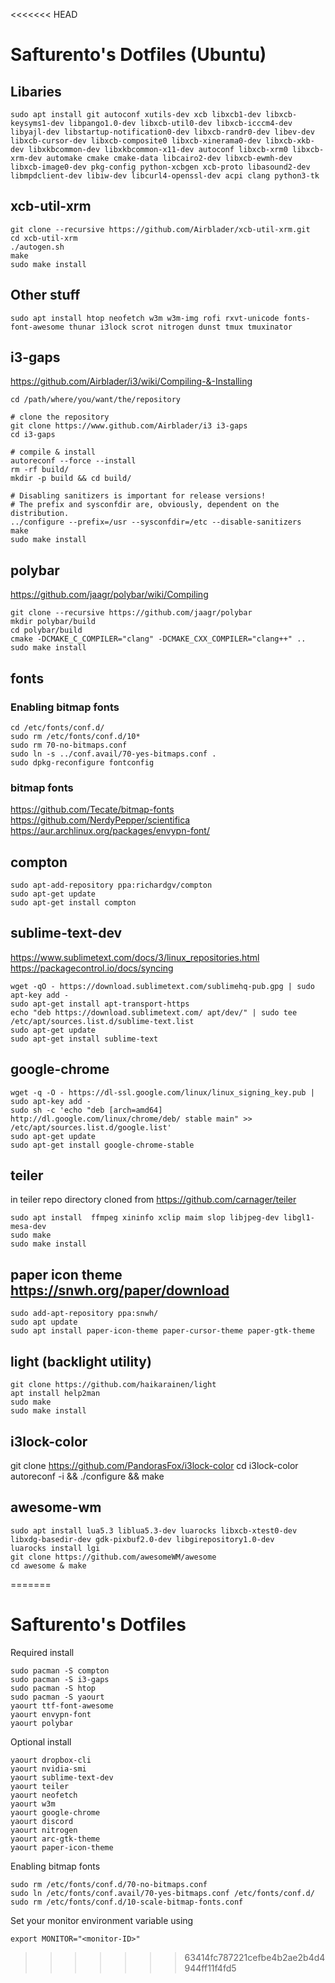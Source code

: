 <<<<<<< HEAD
# Safturento's Dotfiles (Ubuntu)

## Libaries
```
sudo apt install git autoconf xutils-dev xcb libxcb1-dev libxcb-keysyms1-dev libpango1.0-dev libxcb-util0-dev libxcb-icccm4-dev libyajl-dev libstartup-notification0-dev libxcb-randr0-dev libev-dev libxcb-cursor-dev libxcb-composite0 libxcb-xinerama0-dev libxcb-xkb-dev libxkbcommon-dev libxkbcommon-x11-dev autoconf libxcb-xrm0 libxcb-xrm-dev automake cmake cmake-data libcairo2-dev libxcb-ewmh-dev libxcb-image0-dev pkg-config python-xcbgen xcb-proto libasound2-dev libmpdclient-dev libiw-dev libcurl4-openssl-dev acpi clang python3-tk
```

## xcb-util-xrm
```
git clone --recursive https://github.com/Airblader/xcb-util-xrm.git
cd xcb-util-xrm
./autogen.sh
make
sudo make install
```

## Other stuff
```
sudo apt install htop neofetch w3m w3m-img rofi rxvt-unicode fonts-font-awesome thunar i3lock scrot nitrogen dunst tmux tmuxinator
```

## i3-gaps
https://github.com/Airblader/i3/wiki/Compiling-&-Installing
```
cd /path/where/you/want/the/repository

# clone the repository
git clone https://www.github.com/Airblader/i3 i3-gaps
cd i3-gaps

# compile & install
autoreconf --force --install
rm -rf build/
mkdir -p build && cd build/

# Disabling sanitizers is important for release versions!
# The prefix and sysconfdir are, obviously, dependent on the distribution.
../configure --prefix=/usr --sysconfdir=/etc --disable-sanitizers
make
sudo make install
```

## polybar
https://github.com/jaagr/polybar/wiki/Compiling
```
git clone --recursive https://github.com/jaagr/polybar
mkdir polybar/build
cd polybar/build
cmake -DCMAKE_C_COMPILER="clang" -DCMAKE_CXX_COMPILER="clang++" ..
sudo make install
```

## fonts
### Enabling bitmap fonts
```
cd /etc/fonts/conf.d/
sudo rm /etc/fonts/conf.d/10*  
sudo rm 70-no-bitmaps.conf 
sudo ln -s ../conf.avail/70-yes-bitmaps.conf .
sudo dpkg-reconfigure fontconfig
```

### bitmap fonts
https://github.com/Tecate/bitmap-fonts
https://github.com/NerdyPepper/scientifica
https://aur.archlinux.org/packages/envypn-font/

## compton
```
sudo apt-add-repository ppa:richardgv/compton
sudo apt-get update
sudo apt-get install compton
```

## sublime-text-dev
https://www.sublimetext.com/docs/3/linux_repositories.html
https://packagecontrol.io/docs/syncing
```
wget -qO - https://download.sublimetext.com/sublimehq-pub.gpg | sudo apt-key add -
sudo apt-get install apt-transport-https
echo "deb https://download.sublimetext.com/ apt/dev/" | sudo tee /etc/apt/sources.list.d/sublime-text.list
sudo apt-get update
sudo apt-get install sublime-text
```

## google-chrome
```
wget -q -O - https://dl-ssl.google.com/linux/linux_signing_key.pub | sudo apt-key add - 
sudo sh -c 'echo "deb [arch=amd64] http://dl.google.com/linux/chrome/deb/ stable main" >> /etc/apt/sources.list.d/google.list'
sudo apt-get update 
sudo apt-get install google-chrome-stable
```

## teiler
in teiler repo directory cloned from https://github.com/carnager/teiler
```
sudo apt install  ffmpeg xininfo xclip maim slop libjpeg-dev libgl1-mesa-dev
sudo make
sudo make install
```

## paper icon theme https://snwh.org/paper/download
```
sudo add-apt-repository ppa:snwh/
sudo apt update
sudo apt install paper-icon-theme paper-cursor-theme paper-gtk-theme
```

## light (backlight utility)
```
git clone https://github.com/haikarainen/light
apt install help2man
sudo make
sudo make install
```

## i3lock-color
git clone https://github.com/PandorasFox/i3lock-color
cd i3lock-color
autoreconf -i && ./configure && make

## awesome-wm
```
sudo apt install lua5.3 liblua5.3-dev luarocks libxcb-xtest0-dev libxdg-basedir-dev gdk-pixbuf2.0-dev libgirepository1.0-dev
luarocks install lgi
git clone https://github.com/awesomeWM/awesome
cd awesome & make
```
=======
# Safturento's Dotfiles

Required install
```
sudo pacman -S compton
sudo pacman -S i3-gaps
sudo pacman -S htop
sudo pacman -S yaourt
yaourt ttf-font-awesome
yaourt envypn-font
yaourt polybar
```
Optional install
```
yaourt dropbox-cli
yaourt nvidia-smi
yaourt sublime-text-dev
yaourt teiler
yaourt neofetch
yaourt w3m
yaourt google-chrome
yaourt discord
yaourt nitrogen
yaourt arc-gtk-theme
yaourt paper-icon-theme
```
Enabling bitmap fonts
```
sudo rm /etc/fonts/conf.d/70-no-bitmaps.conf
sudo ln /etc/fonts/conf.avail/70-yes-bitmaps.conf /etc/fonts/conf.d/
sudo rm /etc/fonts/conf.d/10-scale-bitmap-fonts.conf
```
Set your monitor environment variable using
```
export MONITOR="<monitor-ID>"
```
>>>>>>> 63414fc787221cefbe4b2ae2b4d4944ff11f4fd5
